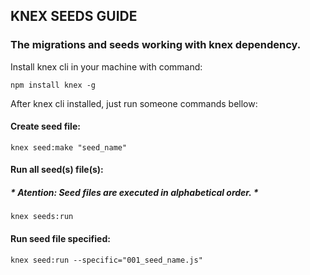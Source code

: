 ## KNEX SEEDS GUIDE


### The migrations and seeds working with knex dependency.

Install knex cli in your machine with command: 

    npm install knex -g

After knex cli installed, just run someone commands bellow:

#### Create seed file:

    knex seed:make "seed_name"
    
#### Run all seed(s) file(s):
##### * Atention:  Seed files are executed in alphabetical order. *

    knex seeds:run

#### Run seed file specified:

    knex seed:run --specific="001_seed_name.js"
